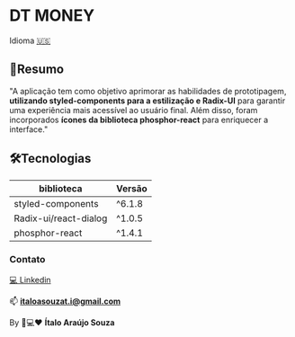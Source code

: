# DT MONEY

Idioma [🇺🇸](./README-ingles%20.md)

## 📝Resumo

"A aplicação tem como objetivo aprimorar as habilidades de prototipagem, **utilizando styled-components para a estilização e Radix-UI** para garantir uma experiência mais acessível ao usuário final. Além disso, foram incorporados **ícones da biblioteca phosphor-react** para enriquecer a interface."

## 🛠️Tecnologias

| biblioteca            | Versão |
| --------------------- | ------ |
| styled-components     | ^6.1.8 |
| Radix-ui/react-dialog | ^1.0.5 |
| phosphor-react        | ^1.4.1 |

### Contato

[💻 Linkedin](https://www.linkedin.com/in/italoasouzati/)

📫 **italoasouzat.i@gmail.com**

By 📱💻❤ **Ítalo Araújo Souza**

